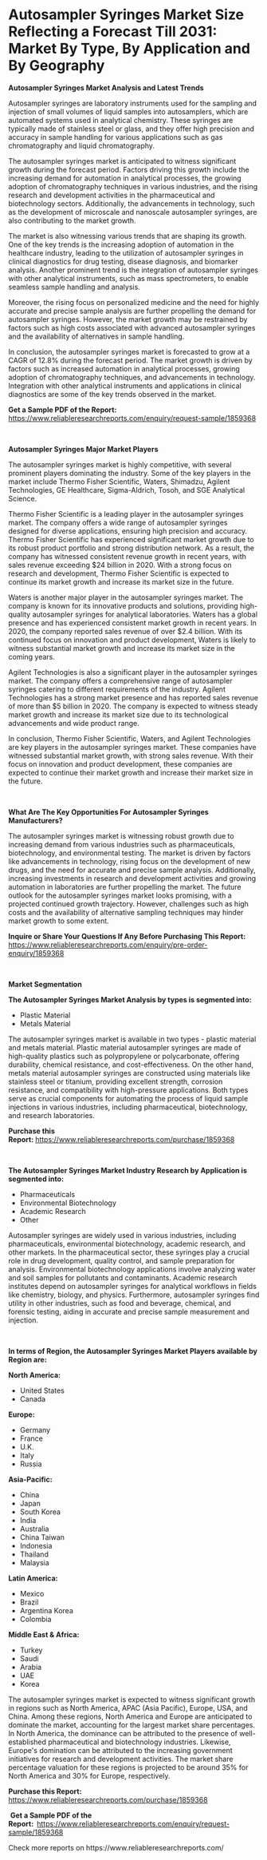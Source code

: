 <p><h1>Autosampler Syringes Market Size Reflecting a Forecast Till 2031: Market By Type, By Application and By Geography</h1></p><p><strong>Autosampler Syringes Market Analysis and Latest Trends</strong></p>
<p><p>Autosampler syringes are laboratory instruments used for the sampling and injection of small volumes of liquid samples into autosamplers, which are automated systems used in analytical chemistry. These syringes are typically made of stainless steel or glass, and they offer high precision and accuracy in sample handling for various applications such as gas chromatography and liquid chromatography.</p><p>The autosampler syringes market is anticipated to witness significant growth during the forecast period. Factors driving this growth include the increasing demand for automation in analytical processes, the growing adoption of chromatography techniques in various industries, and the rising research and development activities in the pharmaceutical and biotechnology sectors. Additionally, the advancements in technology, such as the development of microscale and nanoscale autosampler syringes, are also contributing to the market growth.</p><p>The market is also witnessing various trends that are shaping its growth. One of the key trends is the increasing adoption of automation in the healthcare industry, leading to the utilization of autosampler syringes in clinical diagnostics for drug testing, disease diagnosis, and biomarker analysis. Another prominent trend is the integration of autosampler syringes with other analytical instruments, such as mass spectrometers, to enable seamless sample handling and analysis.</p><p>Moreover, the rising focus on personalized medicine and the need for highly accurate and precise sample analysis are further propelling the demand for autosampler syringes. However, the market growth may be restrained by factors such as high costs associated with advanced autosampler syringes and the availability of alternatives in sample handling.</p><p>In conclusion, the autosampler syringes market is forecasted to grow at a CAGR of 12.8% during the forecast period. The market growth is driven by factors such as increased automation in analytical processes, growing adoption of chromatography techniques, and advancements in technology. Integration with other analytical instruments and applications in clinical diagnostics are some of the key trends observed in the market.</p></p>
<p><strong>Get a Sample PDF of the Report:&nbsp;</strong> <a href="https://www.reliableresearchreports.com/enquiry/request-sample/1859368">https://www.reliableresearchreports.com/enquiry/request-sample/1859368</a></p>
<p>&nbsp;</p>
<p><strong>Autosampler Syringes Major Market Players</strong></p>
<p><p>The autosampler syringes market is highly competitive, with several prominent players dominating the industry. Some of the key players in the market include Thermo Fisher Scientific, Waters, Shimadzu, Agilent Technologies, GE Healthcare, Sigma-Aldrich, Tosoh, and SGE Analytical Science.</p><p>Thermo Fisher Scientific is a leading player in the autosampler syringes market. The company offers a wide range of autosampler syringes designed for diverse applications, ensuring high precision and accuracy. Thermo Fisher Scientific has experienced significant market growth due to its robust product portfolio and strong distribution network. As a result, the company has witnessed consistent revenue growth in recent years, with sales revenue exceeding $24 billion in 2020. With a strong focus on research and development, Thermo Fisher Scientific is expected to continue its market growth and increase its market size in the future.</p><p>Waters is another major player in the autosampler syringes market. The company is known for its innovative products and solutions, providing high-quality autosampler syringes for analytical laboratories. Waters has a global presence and has experienced consistent market growth in recent years. In 2020, the company reported sales revenue of over $2.4 billion. With its continued focus on innovation and product development, Waters is likely to witness substantial market growth and increase its market size in the coming years.</p><p>Agilent Technologies is also a significant player in the autosampler syringes market. The company offers a comprehensive range of autosampler syringes catering to different requirements of the industry. Agilent Technologies has a strong market presence and has reported sales revenue of more than $5 billion in 2020. The company is expected to witness steady market growth and increase its market size due to its technological advancements and wide product range.</p><p>In conclusion, Thermo Fisher Scientific, Waters, and Agilent Technologies are key players in the autosampler syringes market. These companies have witnessed substantial market growth, with strong sales revenue. With their focus on innovation and product development, these companies are expected to continue their market growth and increase their market size in the future.</p></p>
<p>&nbsp;</p>
<p><strong>What Are The Key Opportunities For Autosampler Syringes Manufacturers?</strong></p>
<p><p>The autosampler syringes market is witnessing robust growth due to increasing demand from various industries such as pharmaceuticals, biotechnology, and environmental testing. The market is driven by factors like advancements in technology, rising focus on the development of new drugs, and the need for accurate and precise sample analysis. Additionally, increasing investments in research and development activities and growing automation in laboratories are further propelling the market. The future outlook for the autosampler syringes market looks promising, with a projected continued growth trajectory. However, challenges such as high costs and the availability of alternative sampling techniques may hinder market growth to some extent.</p></p>
<p><strong>Inquire or Share Your Questions If Any Before Purchasing This Report:</strong> <a href="https://www.reliableresearchreports.com/enquiry/pre-order-enquiry/1859368">https://www.reliableresearchreports.com/enquiry/pre-order-enquiry/1859368</a></p>
<p>&nbsp;</p>
<p><strong>Market Segmentation</strong></p>
<p><strong>The Autosampler Syringes Market Analysis by types is segmented into:</strong></p>
<p><ul><li>Plastic Material</li><li>Metals Material</li></ul></p>
<p><p>The autosampler syringes market is available in two types - plastic material and metals material. Plastic material autosampler syringes are made of high-quality plastics such as polypropylene or polycarbonate, offering durability, chemical resistance, and cost-effectiveness. On the other hand, metals material autosampler syringes are constructed using materials like stainless steel or titanium, providing excellent strength, corrosion resistance, and compatibility with high-pressure applications. Both types serve as crucial components for automating the process of liquid sample injections in various industries, including pharmaceutical, biotechnology, and research laboratories.</p></p>
<p><strong>Purchase this Report:&nbsp;</strong><a href="https://www.reliableresearchreports.com/purchase/1859368">https://www.reliableresearchreports.com/purchase/1859368</a></p>
<p>&nbsp;</p>
<p><strong>The Autosampler Syringes Market Industry Research by Application is segmented into:</strong></p>
<p><ul><li>Pharmaceuticals</li><li>Environmental Biotechnology</li><li>Academic Research</li><li>Other</li></ul></p>
<p><p>Autosampler syringes are widely used in various industries, including pharmaceuticals, environmental biotechnology, academic research, and other markets. In the pharmaceutical sector, these syringes play a crucial role in drug development, quality control, and sample preparation for analysis. Environmental biotechnology applications involve analyzing water and soil samples for pollutants and contaminants. Academic research institutes depend on autosampler syringes for analytical workflows in fields like chemistry, biology, and physics. Furthermore, autosampler syringes find utility in other industries, such as food and beverage, chemical, and forensic testing, aiding in accurate and precise sample measurement and injection.</p></p>
<p>&nbsp;</p>
<p><strong>In terms of Region, the Autosampler Syringes Market Players available by Region are:</strong></p>
<p>
    <p> <strong> North America: </strong>
        <ul>
            <li>United States</li>
            <li>Canada</li>
        </ul>
        </p> 
    <p> <strong> Europe: </strong>
        <ul>
            <li>Germany</li>
            <li>France</li>
            <li>U.K.</li>
            <li>Italy</li>
            <li>Russia</li>
        </ul>
        </p> 
    <p> <strong> Asia-Pacific: </strong>
        <ul>
            <li>China</li>
            <li>Japan</li>
            <li>South Korea</li>
            <li>India</li>
            <li>Australia</li>
            <li>China Taiwan</li>
            <li>Indonesia</li>
            <li>Thailand</li>
            <li>Malaysia</li>
        </ul>
        </p> 
    <p> <strong> Latin America: </strong>
        <ul>
            <li>Mexico</li>
            <li>Brazil</li>
            <li>Argentina Korea</li>
            <li>Colombia</li>
        </ul>
        </p> 
    <p> <strong> Middle East & Africa: </strong>
        <ul>
            <li>Turkey</li>
            <li>Saudi</li>
            <li>Arabia</li>
            <li>UAE</li>
            <li>Korea</li>
        </ul>
    </p>
    </p>
<p><p>The autosampler syringes market is expected to witness significant growth in regions such as North America, APAC (Asia Pacific), Europe, USA, and China. Among these regions, North America and Europe are anticipated to dominate the market, accounting for the largest market share percentages. In North America, the dominance can be attributed to the presence of well-established pharmaceutical and biotechnology industries. Likewise, Europe's domination can be attributed to the increasing government initiatives for research and development activities. The market share percentage valuation for these regions is projected to be around 35% for North America and 30% for Europe, respectively.</p></p>
<p><strong>Purchase this Report: </strong><a href="https://www.reliableresearchreports.com/purchase/1859368">https://www.reliableresearchreports.com/purchase/1859368</a></p>
<p>&nbsp;<strong>Get a Sample PDF of the Report:&nbsp;&nbsp;</strong><a href="https://www.reliableresearchreports.com/enquiry/request-sample/1859368">https://www.reliableresearchreports.com/enquiry/request-sample/1859368</a></p>
<p><strong></strong></p>
<p>Check more reports on https://www.reliableresearchreports.com/</p>